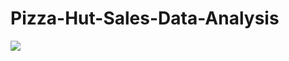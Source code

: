 # Pizza-Hut-Sales-Data-Analysis

![](https://github.com/vidhateshamal2000/Pizza-Hut-Sales-Data-Analysis/commit/fb17d3b506641f4110d912cc327ac7ba057907a3)
